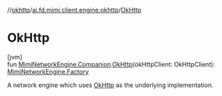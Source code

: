 //[okhttp](../../index.md)/[ai.fd.mimi.client.engine.okhttp](index.md)/[OkHttp](-ok-http.md)

# OkHttp

[jvm]\
fun [MimiNetworkEngine.Companion](../../../core/core/ai.fd.mimi.client.engine/-mimi-network-engine/-companion/index.md).[OkHttp](-ok-http.md)(okHttpClient: OkHttpClient): [MimiNetworkEngine.Factory](../../../core/core/ai.fd.mimi.client.engine/-mimi-network-engine/-factory/index.md)

A network engine which uses [OkHttp](https://square.github.io/okhttp/) as the underlying implementation.
